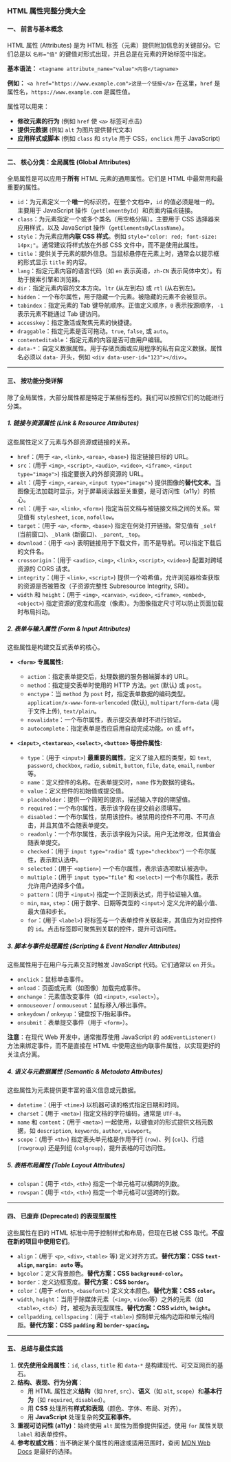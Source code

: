 ### **HTML 属性完整分类大全**

#### **一、 前言与基本概念**

HTML 属性 (Attributes) 是为 HTML 标签（元素）提供附加信息的关键部分。它们总是以 `名称="值"` 的键值对形式出现，并且总是在元素的开始标签中指定。

**基本语法：**
`<tagname attribute_name="value">内容</tagname>`

**例如：**
`<a href="https://www.example.com">这是一个链接</a>`
在这里，`href` 是属性名，`https://www.example.com` 是属性值。

属性可以用来：
*   **修改元素的行为** (例如 `href` 使 `<a>` 标签可点击)
*   **提供元数据** (例如 `alt` 为图片提供替代文本)
*   **应用样式或脚本** (例如 `class` 和 `style` 用于 CSS，`onclick` 用于 JavaScript)

---

#### **二、 核心分类：全局属性 (Global Attributes)**

全局属性是可以应用于**所有** HTML 元素的通用属性。它们是 HTML 中最常用和最重要的属性。

*   `id`：为元素定义一个**唯一**的标识符。在整个文档中，`id` 的值必须是唯一的。主要用于 JavaScript 操作（`getElementById`）和页面内锚点链接。
*   `class`：为元素指定一个或多个类名（用空格分隔）。主要用于 CSS 选择器来应用样式，以及 JavaScript 操作（`getElementsByClassName`）。
*   `style`：为元素应用**内联 CSS 样式**。例如 `style="color: red; font-size: 14px;"`。通常建议将样式放在外部 CSS 文件中，而不是使用此属性。
*   `title`：提供关于元素的额外信息。当鼠标悬停在元素上时，通常会以提示框的形式显示 `title` 的内容。
*   `lang`：指定元素内容的语言代码（如 `en` 表示英语，`zh-CN` 表示简体中文）。有助于搜索引擎和浏览器。
*   `dir`：指定元素内容的文本方向。`ltr` (从左到右) 或 `rtl` (从右到左)。
*   `hidden`：一个布尔属性，用于隐藏一个元素。被隐藏的元素不会被显示。
*   `tabindex`：指定元素的 Tab 键导航顺序。正值定义顺序，`0` 表示按源顺序，`-1` 表示元素不能通过 Tab 键访问。
*   `accesskey`：指定激活或聚焦元素的快捷键。
*   `draggable`：指定元素是否可拖动。`true`, `false`, 或 `auto`。
*   `contenteditable`：指定元素的内容是否可由用户编辑。
*   `data-*`：自定义数据属性。用于存储页面或应用程序的私有自定义数据。属性名必须以 `data-` 开头，例如 `<div data-user-id="123"></div>`。

---

#### **三、 按功能分类详解**

除了全局属性，大部分属性都是特定于某些标签的。我们可以按照它们的功能进行分类。

##### **1. 链接与资源属性 (Link & Resource Attributes)**

这些属性定义了元素与外部资源或链接的关系。

*   `href`：(用于 `<a>`, `<link>`, `<area>`, `<base>`) 指定链接目标的 URL。
*   `src`：(用于 `<img>`, `<script>`, `<audio>`, `<video>`, `<iframe>`, `<input type="image">`) 指定要嵌入的外部资源的 URL。
*   `alt`：(用于 `<img>`, `<area>`, `<input type="image">`) 提供图像的**替代文本**。当图像无法加载时显示，对于屏幕阅读器至关重要，是可访问性（a11y）的核心。
*   `rel`：(用于 `<a>`, `<link>`, `<form>`) 指定当前文档与被链接文档之间的关系。常见值有 `stylesheet`, `icon`, `nofollow`。
*   `target`：(用于 `<a>`, `<form>`, `<base>`) 指定在何处打开链接。常见值有 `_self` (当前窗口)、`_blank` (新窗口)、`_parent`, `_top`。
*   `download`：(用于 `<a>`) 表明链接用于下载文件，而不是导航。可以指定下载后的文件名。
*   `crossorigin`：(用于 `<audio>`, `<img>`, `<link>`, `<script>`, `<video>`) 配置对跨域资源的 CORS 请求。
*   `integrity`：(用于 `<link>`, `<script>`) 提供一个哈希值，允许浏览器检查获取的资源是否被篡改（子资源完整性 Subresource Integrity, SRI）。
*   `width` 和 `height`：(用于 `<img>`, `<canvas>`, `<video>`, `<iframe>`, `<embed>`, `<object>`) 指定资源的宽度和高度（像素）。为图像指定尺寸可以防止页面加载时布局抖动。

##### **2. 表单与输入属性 (Form & Input Attributes)**

这些属性是构建交互式表单的核心。

*   **`<form>` 专属属性:**
    *   `action`：指定表单提交后，处理数据的服务器端脚本的 URL。
    *   `method`：指定提交表单时使用的 HTTP 方法。`get` (默认) 或 `post`。
    *   `enctype`：当 `method` 为 `post` 时，指定表单数据的编码类型。`application/x-www-form-urlencoded` (默认), `multipart/form-data` (用于文件上传), `text/plain`。
    *   `novalidate`：一个布尔属性，表示提交表单时不进行验证。
    *   `autocomplete`：指定表单是否应启用自动完成功能。`on` 或 `off`。

*   **`<input>`, `<textarea>`, `<select>`, `<button>` 等控件属性:**
    *   `type`：(用于 `<input>`) **最重要的属性**，定义了输入框的类型，如 `text`, `password`, `checkbox`, `radio`, `submit`, `button`, `file`, `date`, `email`, `number` 等。
    *   `name`：定义控件的名称。在表单提交时，`name` 作为数据的键名。
    *   `value`：定义控件的初始值或提交值。
    *   `placeholder`：提供一个简短的提示，描述输入字段的期望值。
    *   `required`：一个布尔属性，表示该字段在提交前必须填写。
    *   `disabled`：一个布尔属性，禁用该控件。被禁用的控件不可用、不可点击，并且其值不会随表单提交。
    *   `readonly`：一个布尔属性，表示该字段为只读。用户无法修改，但其值会随表单提交。
    *   `checked`：(用于 `input type="radio"` 或 `type="checkbox"`) 一个布尔属性，表示默认选中。
    *   `selected`：(用于 `<option>`) 一个布尔属性，表示该选项默认被选中。
    *   `multiple`：(用于 `input type="file"` 和 `<select>`) 一个布尔属性，表示允许用户选择多个值。
    *   `pattern`：(用于 `<input>`) 指定一个正则表达式，用于验证输入值。
    *   `min`, `max`, `step`：(用于数字、日期等类型的 `<input>`) 定义允许的最小值、最大值和步长。
    *   `for`：(用于 `<label>`) 将标签与一个表单控件关联起来，其值应为对应控件的 `id`。点击标签即可聚焦到关联的控件，提升可访问性。

##### **3. 脚本与事件处理属性 (Scripting & Event Handler Attributes)**

这些属性用于在用户与元素交互时触发 JavaScript 代码。它们通常以 `on` 开头。

*   `onclick`：鼠标单击事件。
*   `onload`：页面或元素（如图像）加载完成事件。
*   `onchange`：元素值改变事件（如 `<input>`, `<select>`）。
*   `onmouseover` / `onmouseout`：鼠标移入/移出事件。
*   `onkeydown` / `onkeyup`：键盘按下/抬起事件。
*   `onsubmit`：表单提交事件（用于 `<form>`）。

**注意**：在现代 Web 开发中，通常推荐使用 JavaScript 的 `addEventListener()` 方法来绑定事件，而不是直接在 HTML 中使用这些内联事件属性，以实现更好的关注点分离。

##### **4. 语义与元数据属性 (Semantic & Metadata Attributes)**

这些属性为元素提供更丰富的语义信息或元数据。

*   `datetime`：(用于 `<time>`) 以机器可读的格式指定日期和时间。
*   `charset`：(用于 `<meta>`) 指定文档的字符编码，通常是 `UTF-8`。
*   `name` 和 `content`：(用于 `<meta>`) 一起使用，以键值对的形式提供文档元数据，如 `description`, `keywords`, `author`, `viewport`。
*   `scope`：(用于 `<th>`) 指定表头单元格是作用于行 (`row`)、列 (`col`)、行组 (`rowgroup`) 还是列组 (`colgroup`)，提升表格的可访问性。

##### **5. 表格布局属性 (Table Layout Attributes)**

*   `colspan`：(用于 `<td>`, `<th>`) 指定一个单元格可以横跨的列数。
*   `rowspan`：(用于 `<td>`, `<th>`) 指定一个单元格可以竖跨的行数。

---

#### **四、 已废弃 (Deprecated) 的表现型属性**

这些属性在旧的 HTML 标准中用于控制样式和布局，但现在已被 CSS 取代。**不应在新的项目中使用它们**。

*   `align`：(用于 `<p>`, `<div>`, `<table>` 等) 定义对齐方式。**替代方案：CSS `text-align`, `margin: auto` 等。**
*   `bgcolor`：定义背景颜色。**替代方案：CSS `background-color`。**
*   `border`：定义边框宽度。**替代方案：CSS `border`。**
*   `color`：(用于 `<font>`, `<basefont>`) 定义文本颜色。**替代方案：CSS `color`。**
*   `width`, `height`：当用于除媒体元素（`<img>`, `video`等）之外的元素（如 `<table>`, `<td>`）时，被视为表现型属性。**替代方案：CSS `width`, `height`。**
*   `cellpadding`, `cellspacing`：(用于 `<table>`) 控制单元格内边距和单元格间距。**替代方案：CSS `padding` 和 `border-spacing`。**

---

#### **五、 总结与最佳实践**

1.  **优先使用全局属性**：`id`, `class`, `title` 和 `data-*` 是构建现代、可交互网页的基石。
2.  **结构、表现、行为分离**：
    *   用 HTML 属性定义**结构**（如 `href`, `src`）、**语义**（如 `alt`, `scope`）和**基本行为**（如 `required`, `disabled`）。
    *   用 **CSS** 处理所有**样式和表现**（颜色、字体、布局、对齐）。
    *   用 **JavaScript** 处理复杂的**交互和事件**。
3.  **重视可访问性 (a11y)**：始终使用 `alt` 属性为图像提供描述，使用 `for` 属性关联 `label` 和表单控件。
4.  **参考权威文档**：当不确定某个属性的用途或适用范围时，查阅 [MDN Web Docs](https://developer.mozilla.org/zh-CN/docs/Web/HTML/Attributes) 是最好的选择。